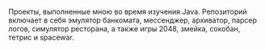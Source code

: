 Проекты, выполненные мною во время изучения Java. Репозиторий включает в себя эмулятор банкомата, мессенджер, архиватор, парсер логов, симулятор ресторана, а также игры 2048, змейка, сокобан, тетрис и spacewar.
